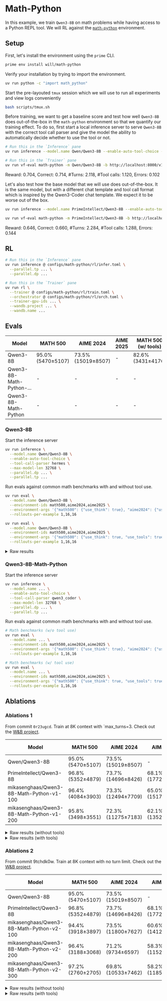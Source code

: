 # Math-Python

In this example, we train `Qwen3-8B` on math problems while having access to a Python REPL tool. We will RL against the [`math-python`](https://app.primeintellect.ai/dashboard/environments/will/math-python) environment.

## Setup

First, let's install the environment using the `prime` CLI.

```bash
prime env install will/math-python
```

Verify your installation by trying to import the environment.

```bash
uv run python -c "import math_python"
```

Start the pre-layouted `tmux` session which we will use to run all experiments and view logs conveniently

```bash
bash scripts/tmux.sh
```

Before training, we want to get a baseline score and test how well `Qwen3-8B` does out-of-the-box in the `math-python` environment so that we quantify our training effect. To do so, first start a local inference server to serve `Qwen3-8B` with the correct tool call parser and give the model the ability to automatically decide whether to use the tool or not.

```bash
# Run this in the `Inference` pane
uv run inference --model.name Qwen/Qwen3-8B --enable-auto-tool-choice --tool-call-parser hermes
```
```bash
# Run this in the `Trainer` pane
uv run vf-eval math-python -m Qwen/Qwen3-8B -b http://localhost:8000/v1 -n 500 -r 1 -c -1 --max-tokens 8192
```

Reward: 0.704, Correct: 0.714, #Turns: 2.118, #Tool calls: 1.120, Errors: 0.102

Let's also test how the base model that we will use does out-of-the-box. It is the same model, but with a different chat template and tool call format which is inspired by the Qwen3-Coder chat template. We expect it to be worse out of the box.

```bash
uv run inference --model.name PrimeIntellect/Qwen3-8B --enable-auto-tool-choice --tool-call-parser qwen3_coder
```

```bash
uv run vf-eval math-python -m PrimeIntellect/Qwen3-8B -b http://localhost:8000/v1 -n 500 -r 1 -c -1 --max-tokens 8192
```

Reward: 0.646, Correct: 0.660, #Turns: 2.284, #Tool calls: 1.288, Errors: 0.144

## RL

```bash
# Run this in the `Inference` pane
uv run inference @ configs/math-python/rl/infer.toml \
  --parallel.tp ... \
  --parallel.dp ...
```

```bash
# Run this in the `Trainer` pane
uv run rl \
  --trainer @ configs/math-python/rl/train.toml \
  --orchestrator @ configs/math-python/rl/orch.toml \
  --trainer-gpu-ids ... \
  --wandb.project ... \
  --wandb.name ...
```

## Evals

| Model | MATH 500 | AIME 2024 | AIME 2025 | MATH 500 (w/ tools) | AIME 2024 (w/ tools) | AIME 2025 (w/ tools) |
|-------|-----------|----------|----------|-----------------|---------------------|---------------------|
| Qwen3-8B | 95.0% (5470±5107) | 73.5% (15019±8507) | - | 82.6% (3431±4176) | 58.8% (11710±7330) | 52.5% (14104±8421) |
| Qwen3-8B-Math-Python-... | - | - | - | - | - | - |
| Qwen3-8B-Math-Python | - | - | - | - | - | - |

### Qwen3-8B

Start the inference server

```bash
uv run inference \
  --model.name Qwen/Qwen3-8B \
  --enable-auto-tool-choice \
  --tool-call-parser hermes \
  --max-model-len 32768 \
  --parallel.dp ... \
  --parallel.tp ...
```

Run evals against common math benchmarks with and without tool use.

```bash
uv run eval \
  --model.name Qwen/Qwen3-8B \
  --environment-ids math500,aime2024,aime2025 \
  --environment-args '{"math500": {"use_think": true}, "aime2024": {"use_think": true}, "aime2025": {"use_think": true}}' \
  --rollouts-per-example 1,16,16
```

```bash
uv run eval \
  --model.name Qwen/Qwen3-8B \
  --environment-ids math500,aime2024,aime2025 \
  --environment-args '{"math500": {"use_think": true, "use_tools": true}, "aime2024": {"use_think": true, "use_tools": true}, "aime2025": {"use_think": true, "use_tools": true}}' \
  --rollouts-per-example 1,16,16
```

<details>
<summary>Raw results</summary>
<pre><code>
Without tools:
Evaluated math500 in 1390.31s (Avg@1=0.9500, Pass@1: 0.9500, Completion Length: 5470.91 (±5107.79, ∈[952.00, 32694.00]), Truncated: 0.4%)
Evaluated aime2024 in 1615.29s (Avg@16=0.7354, Pass@8: 0.8257, Completion Length: 15019.11 (±8507.26, ∈[3465.00, 32678.00]), Truncated: 4.8%)

With tools:
Evaluated math500 in 1632.09s (Avg@1=0.8260, Pass@1: 0.8260, Completion Length: 3431.37 (±4176.18, ∈[229.00, 32198.00]), Truncated: 0.2%)
Evaluated aime2024 in 1576.71s (Avg@16=0.5875, Pass@8: 0.8630, Completion Length: 11710.74 (±7330.19, ∈[1136.00, 32346.00]), Truncated: 2.5%)
Evaluated aime2025 in 1603.97s (Avg@16=0.5250, Pass@8: 0.8120, Completion Length: 14104.06 (±8421.81, ∈[949.00, 32360.00]), Truncated: 4.2%)
</code></pre>
</details>

### Qwen3-8B-Math-Python

Start the inference server

```bash
uv run inference \
  --model.name ... \
  --enable-auto-tool-choice \
  --tool-call-parser qwen3_coder \
  --max-model-len 32768 \
  --parallel.dp ... \
  --parallel.tp ...
```

Run evals against common math benchmarks with and without tool use.

```bash
# Math benchmarks (w/o tool use)
uv run eval \
  --model.name ... \
  --environment-ids math500,aime2024,aime2025 \
  --environment-args '{"math500": {"use_think": true}, "aime2024": {"use_think": true}, "aime2025": {"use_think": true}}' \
  --rollouts-per-example 1,16,16
```

```bash
# Math benchmarks (w/ tool use)
uv run eval \
  --model.name ... \
  --environment-ids math500,aime2024,aime2025 \
  --environment-args '{"math500": {"use_think": true, "use_tools": true}, "aime2024": {"use_think": true, "use_tools": true}, "aime2025": {"use_think": true, "use_tools": true}}' \
  --rollouts-per-example 1,16,16
```

## Ablations

### Ablations 1

From commit `0r23ugcd`. Train at 8K context with `max_turns=3. Check out the [W&B project](https://wandb.ai/primeintellect/math-python?nw=lpxt5c3z2nr).

| Model | MATH 500 | AIME 2024 | AIME 2025 | MATH 500 (w/ tools) | AIME 2024 (w/ tools) | AIME 2025 (w/ tools) |
|-------|-----------|----------|----------|-----------------|---------------------|---------------------|
| Qwen/Qwen3-8B | 95.0% (5470±5107) | 73.5% (15019±8507) | - | 82.6% (3431±4176) | 58.8% (11710±7330) | 52.5% (14104±8421) |
| PrimeIntellect/Qwen3-8B | 96.8% (5352±4879) | 73.7% (14696±8426) | 68.1% (17723±9243) | Err. | Err. | Err. |
| mikasenghaas/Qwen3-8B-Math-Python-v1-100 | 96.4% (4084±3903) | 73.3% (12494±7709) | 65.0% (15171±8457) | 91.6% (2901±5865) | 75.0% (8724±6630) | 61.6% (11006±6559) |
| mikasenghaas/Qwen3-8B-Math-Python-v1-200 | 95.8% (3498±3551) | 72.3% (11275±7183) | 62.1% (13529±8257) | 95.0% (3498±3551) | 66.6% (8446±6128) | 55.0% (10359±6871) |

<details>
<summary>Raw results (without tools)</summary>
<pre><code>
Base:
Evaluated math500 in 7465.86s (Avg@1=0.9680, Pass@1: 0.9680, Completion Length: 5352.14 (±4879.94, ∈[1019.00, 32724.00]), Truncated: 0.6%)
Evaluated aime2024 in 6169.60s (Avg@16=0.7375, Pass@8: 0.8643, Completion Length: 14696.34 (±8426.39, ∈[3635.00, 32670.00]), Truncated: 5.8%)
Evaluated aime2025 in 2072.47s (Avg@16=0.6813, Pass@8: 0.8097, Completion Length: 17723.54 (±9243.42, ∈[3583.00, 32678.00]), Truncated: 12.3%)

Step 100:
Evaluated math500 in 1586.42s (Avg@1=0.9640, Pass@1: 0.9640, Completion Length: 4084.66 (±3903.90, ∈[714.00, 30126.00]), Truncated: 0.0%)
Evaluated aime2024 in 1375.47s (Avg@16=0.7333, Pass@8: 0.8500, Completion Length: 12494.87 (±7709.14, ∈[2267.00, 32670.00]), Truncated: 1.9%)
Evaluated aime2025 in 1748.57s (Avg@16=0.6500, Pass@8: 0.8487, Completion Length: 15171.81 (±8457.21, ∈[2531.00, 32640.00]), Truncated: 3.3%)

Step 200:
Evaluated math500 in 1142.00s (Avg@1=0.9580, Pass@1: 0.9580, Completion Length: 3498.88 (±3551.77, ∈[645.00, 26636.00]), Truncated: 0.0%)
Evaluated aime2024 in 1414.09s (Avg@16=0.7229, Pass@8: 0.8197, Completion Length: 11275.69 (±7183.51, ∈[2103.00, 32601.00]), Truncated: 0.6%)
Evaluated aime2025 in 1527.87s (Avg@16=0.6208, Pass@8: 0.8233, Completion Length: 13529.70 (±8257.25, ∈[1982.00, 32640.00]), Truncated: 4.0%)
</code></pre>
</details>

<details>
<summary>Raw results (with tools)</summary>
<pre><code>
Base:
Runs out of context - doesn't know how to call tools right.

Step 100:
Evaluated math500 in 372.61s (Avg@2=0.9167, Pass@1: 0.9140, Completion Length: 2901.47 (±5865.64, ∈[401.00, 40366.00]), Truncated: 1.7%)
Evaluated aime2024 in 372.58s (Avg@2=0.7500, Pass@1: 0.7523, Completion Length: 8724.37 (±6630.50, ∈[1743.00, 40445.00]), Truncated: 1.7%)
Evaluated aime2025 in 227.39s (Avg@2=0.6167, Pass@1: 0.6197, Completion Length: 11006.38 (±6559.82, ∈[1795.00, 23014.00]), Truncated: 0.0%)

Step 200:
Evaluated math500 in 91.87s (Avg@2=0.9500, Pass@1: 0.9493, Completion Length: 1885.90 (±2085.23, ∈[265.00, 8447.00]), Truncated: 0.0%)
Evaluated aime2024 in 202.82s (Avg@2=0.6667, Pass@1: 0.6763, Completion Length: 8446.05 (±6128.38, ∈[1131.00, 21280.00]), Truncated: 0.0%)
Evaluated aime2025 in 246.84s (Avg@2=0.5500, Pass@1: 0.5427, Completion Length: 10359.68 (±6871.26, ∈[1292.00, 28027.00]), Truncated: 0.0%)
</code></pre>
</details>

### Ablations 2

From commit 9tchdk0w. Train at 8K context with no turn limit. Check out the [W&B project](https://wandb.ai/primeintellect/math-python/workspace?nw=71j0m1uason).

| Model | MATH 500 | AIME 2024 | AIME 2025 | MATH 500 (w/ tools) | AIME 2024 (w/ tools) | AIME 2025 (w/ tools) |
|-------|-----------|----------|----------|-----------------|---------------------|---------------------|
| Qwen/Qwen3-8B | 95.0% (5470±5107) | 73.5% (15019±8507) | - | 82.6% (3431±4176) | 58.8% (11710±7330) | 52.5% (14104±8421) |
| PrimeIntellect/Qwen3-8B | 96.8% (5352±4879) | 73.7% (14696±8426) | 68.1% (17723±9243) | Err. | Err. | Err. |
| mikasenghaas/Qwen3-8B-Math-Python-v2-100 | 94.4% (3918±3897) | 73.5% (11800±7627) | 60.6% (14122±8764) | - | - | - |
| mikasenghaas/Qwen3-8B-Math-Python-v2-200 | 96.4% (3188±3068) | 71.2% (9734±6597) | 58.3% (11526±7719) | - | - | - |
| mikasenghaas/Qwen3-8B-Math-Python-v2-300 | 97.2% (2760±2705) | 69.8% (10533±7462) | 58.2% (11859±8006) | - | - | - |

<details>
<summary>Raw results (without tools)</summary>
<pre><code>
Step 100:
Evaluated math500 in 5878.00s (Avg@1=0.9440, Pass@1: 0.9440, Completion Length: 3918.20 (±3897.48, ∈[731.00, 28060.00]), Truncated: 0.0%)
Evaluated aime2024 in 3827.36s (Avg@16=0.7354, Pass@8: 0.8793, Completion Length: 11800.68 (±7627.06, ∈[1880.00, 32678.00]), Truncated: 2.5%)
Evaluated aime2025 in 6583.08s (Avg@16=0.6062, Pass@8: 0.7807, Completion Length: 14122.16 (±8764.12, ∈[2022.00, 32678.00]), Truncated: 4.4%)

Step 200:
Evaluated math500 in 892.10s (Avg@1=0.9640, Pass@1: 0.9640, Completion Length: 3187.97 (±3067.53, ∈[801.00, 20316.00]), Truncated: 0.0%)
Evaluated aime2024 in 1128.08s (Avg@16=0.7125, Pass@8: 0.8587, Completion Length: 9733.84 (±6597.46, ∈[2033.00, 32670.00]), Truncated: 0.8%)
Evaluated aime2025 in 1207.35s (Avg@16=0.5833, Pass@8: 0.7950, Completion Length: 11526.33 (±7719.06, ∈[1897.00, 32640.00]), Truncated: 2.5%)

Step 300:
Evaluated math500 in 1282.99s (Avg@1=0.9720, Pass@1: 0.9720, Completion Length: 3299.46 (±3625.81, ∈[768.00, 32392.00]), Truncated: 0.2%)
Evaluated aime2024 in 1179.44s (Avg@16=0.6979, Pass@8: 0.8360, Completion Length: 10533.84 (±7462.03, ∈[2328.00, 32688.00]), Truncated: 0.8%)
Evaluated aime2025 in 1276.39s (Avg@16=0.5813, Pass@8: 0.7907, Completion Length: 11859.55 (±8006.89, ∈[1732.00, 32640.00]), Truncated: 3.3%)
</code></pre>
</details>

<details>
<summary>Raw results (with tools)</summary>
<pre><code>
Step 100:
Evaluated math500 in 1017.74s (Avg@1=0.9600, Pass@1: 0.9600, Completion Length: 2059.42 (±2659.82, ∈[228.00, 22534.00]), Truncated: 0.0%)
Evaluated aime2024 in 1034.07s (Avg@16=0.7229, Pass@8: 0.8333, Completion Length: 8076.24 (±5934.43, ∈[701.00, 32247.00]), Truncated: 0.4%)
Evaluated aime2025 in 1068.33s (Avg@16=0.5687, Pass@8: 0.7303, Completion Length: 10256.70 (±6870.71, ∈[1174.00, 32195.00]), Truncated: 0.2%)

Step 200:
TBD.

Step 300:
TBD.
</code></pre>
</details>